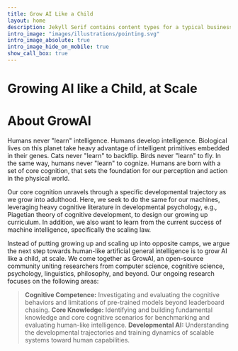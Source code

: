 ```yaml
---
title: Grow AI Like a Child
layout: home
description: Jekyll Serif contains content types for a typical business website. The theme is fully responsive, blazing fast and artfully illustrated.
intro_image: "images/illustrations/pointing.svg"
intro_image_absolute: true
intro_image_hide_on_mobile: true
show_call_box: true
---
```


# Growing AI like a Child, at Scale

# About GrowAI

Humans never "learn" intelligence. Humans develop intelligence. Biological lives on this planet take heavy advantage of intelligent primitives embedded in their genes. Cats never "learn" to backflip. Birds never "learn" to fly. In the same way, humans never "learn" to cognize. Humans are born with a set of core cognition, that sets the foundation for our perception and action in the physical world.

Our core cognition unravels through a specific developmental trajectory as we grow into adulthood. Here, we seek to do the same for our machines, leveraging heavy cognitive literature in developmental psychology, e.g., Piagetian theory of cognitive development, to design our growing up curriculum. In addition, we also want to learn from the current success of machine intelligence, specifically the scaling law.

Instead of putting growing up and scaling up into opposite camps, we argue the next step towards human-like artificial general intelligence is to grow AI like a child, at scale. We come together as GrowAI, an open-source community uniting researchers from computer science, cognitive science, psychology, linguistics, philosophy, and beyond. Our ongoing research focuses on the following areas:

> **Cognitive Competence:** Investigating and evaluating the cognitive behaviors and limitations of pre-trained models beyond leaderboard chasing.
> **Core Knowledge:** Identifying and building fundamental knowledge and core cognitive scenarios for benchmarking and evaluating human-like intelligence.
> **Developmental AI:** Understanding the developmental trajectories and training dynamics of scalable systems toward human capabilities.